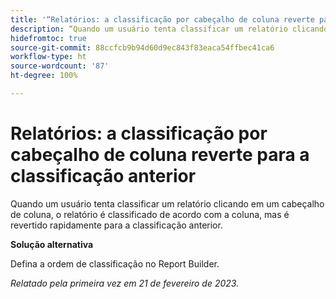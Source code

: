 ```yaml
---
title: '“Relatórios: a classificação por cabeçalho de coluna reverte para a classificação anterior”'
description: “Quando um usuário tenta classificar um relatório clicando em um cabeçalho de coluna, o relatório é classificado de acordo com a coluna, mas é revertido rapidamente para a classificação anterior.”
hidefromtoc: true
source-git-commit: 88ccfcb9b94d60d9ec843f83eaca54ffbec41ca6
workflow-type: ht
source-wordcount: '87'
ht-degree: 100%

---
```



# Relatórios: a classificação por cabeçalho de coluna reverte para a classificação anterior

Quando um usuário tenta classificar um relatório clicando em um cabeçalho de coluna, o relatório é classificado de acordo com a coluna, mas é revertido rapidamente para a classificação anterior.

**Solução alternativa**

Defina a ordem de classificação no Report Builder.

_Relatado pela primeira vez em 21 de fevereiro de 2023._

